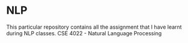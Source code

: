 # NLP
This particular repository contains all the assignment that I have learnt during NLP classes.
CSE 4022 - Natural Language Processing 
